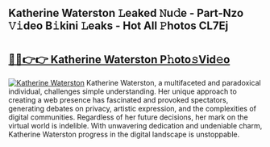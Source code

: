 ## Katherine Waterston 𝙻eaked 𝙽u𝚍e - Part-Nzo 𝚅𝚒deo B𝚒kini 𝙻eaks - Hot All 𝙿hotos CL7Ej

# <h2><a href="http://ld17fp.urlbe.top/?page=Katherine+Waterston">🔗🔗👉👉 Katherine Waterston P𝚑oto𝚜Vid𝚎o</a></h2>

[![Katherine Waterston](https://i.imgur.com/eBuTRDB.gif)](http://ld17fp.urlbe.top/?page=Katherine+Waterston)
Katherine Waterston, a multifaceted and paradoxical individual, challenges simple understanding. Her unique approach to creating a web presence has fascinated and provoked spectators, generating debates on privacy, artistic expression, and the complexities of digital communities. Regardless of her future decisions, her mark on the virtual world is indelible. With unwavering dedication and undeniable charm, Katherine Waterston progress in the digital landscape is unstoppable.
